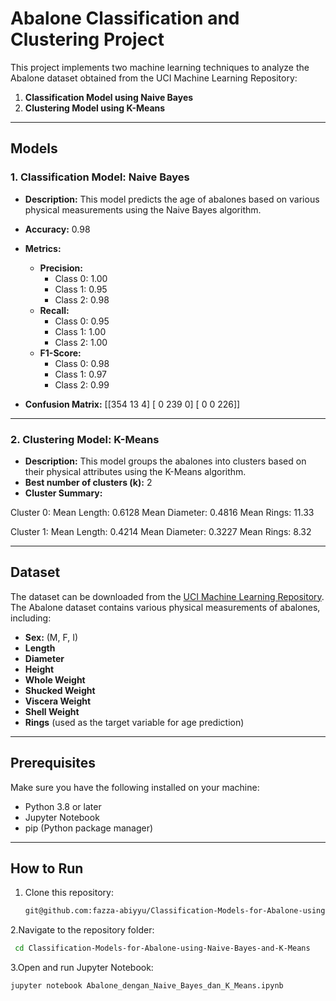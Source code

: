 # Abalone Classification and Clustering Project

This project implements two machine learning techniques to analyze the Abalone dataset obtained from the UCI Machine Learning Repository:  
1. **Classification Model using Naive Bayes**  
2. **Clustering Model using K-Means**

---

## Models

### 1. Classification Model: Naive Bayes
- **Description:** This model predicts the age of abalones based on various physical measurements using the Naive Bayes algorithm.
- **Accuracy:** 0.98
- **Metrics:**
  - **Precision:** 
    - Class 0: 1.00
    - Class 1: 0.95
    - Class 2: 0.98
  - **Recall:** 
    - Class 0: 0.95
    - Class 1: 1.00
    - Class 2: 1.00
  - **F1-Score:** 
    - Class 0: 0.98
    - Class 1: 0.97
    - Class 2: 0.99

- **Confusion Matrix:**
   [[354 13 4] [ 0 239 0] [ 0 0 226]]

---

### 2. Clustering Model: K-Means
- **Description:** This model groups the abalones into clusters based on their physical attributes using the K-Means algorithm.
- **Best number of clusters (k):** 2
- **Cluster Summary:**

Cluster 0:
Mean Length: 0.6128
Mean Diameter: 0.4816
Mean Rings: 11.33

Cluster 1:
Mean Length: 0.4214
Mean Diameter: 0.3227
Mean Rings: 8.32

---

## Dataset
The dataset can be downloaded from the [UCI Machine Learning Repository](https://archive.ics.uci.edu/dataset/1/abalone).
The Abalone dataset contains various physical measurements of abalones, including:
- **Sex:** (M, F, I)
- **Length**
- **Diameter**
- **Height**
- **Whole Weight**
- **Shucked Weight**
- **Viscera Weight**
- **Shell Weight**
- **Rings** (used as the target variable for age prediction)

---

## Prerequisites  
Make sure you have the following installed on your machine:  
- Python 3.8 or later  
- Jupyter Notebook  
- pip (Python package manager)

---

## How to Run
1. Clone this repository:
   ```bash
   git@github.com:fazza-abiyyu/Classification-Models-for-Abalone-using-Naive-Bayes-and-K-Means.git
   ```
2.Navigate to the repository folder:
   ```bash
    cd Classification-Models-for-Abalone-using-Naive-Bayes-and-K-Means
  ```
3.Open and run Jupyter Notebook:
   ```bash
   jupyter notebook Abalone_dengan_Naive_Bayes_dan_K_Means.ipynb

